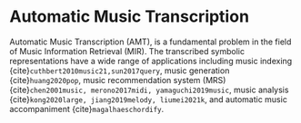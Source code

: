 # Automatic Music Transcription
Automatic Music Transcription (AMT), is a fundamental problem in the field of Music Information Retrieval (MIR). The transcribed symbolic representations have a wide range of applications including music indexing {cite}`cuthbert2010music21,sun2017query`, music generation {cite}`huang2020pop`, music recommendation system (MRS) {cite}`chen2001music, merono2017midi, yamaguchi2019music`, music analysis {cite}`kong2020large, jiang2019melody, liumei2021k`, and automatic music accompaniment {cite}`magalhaeschordify`.